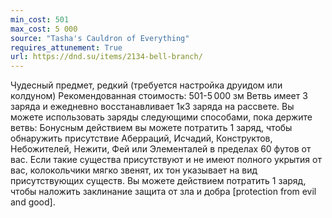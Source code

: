 ```yaml
---
min_cost: 501
max_cost: 5 000
source: "Tasha's Cauldron of Everything"
requires_attunement: True
url: https://dnd.su/items/2134-bell-branch/
---
```


Чудесный предмет, редкий (требуется настройка друидом или колдуном)
Рекомендованная стоимость: 501-5 000 зм
Ветвь имеет 3 заряда и ежедневно восстанавливает 1к3 заряда на рассвете. Вы можете использовать заряды следующими способами, пока держите ветвь:
Бонусным действием вы можете потратить 1 заряд, чтобы обнаружить присутствие Аберраций, Исчадий, Конструктов, Небожителей, Нежити, Фей или Элементалей в пределах 60 футов от вас. Если такие существа присутствуют и не имеют полного укрытия от вас, колокольчики мягко звенят, их тон указывает на вид присутствующих существ.
Вы можете действием потратить 1 заряд, чтобы наложить заклинание защита от зла и добра [protection from evil and good].
